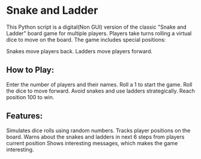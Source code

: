 Snake and Ladder
================

This Python script is a digital(Non GUI) version of the classic "Snake and Ladder" board game for multiple players. Players take turns rolling a virtual dice to move on the board. The game includes special positions:

Snakes move players back.
Ladders move players forward.

How to Play:
------------

Enter the number of players and their names.
Roll a 1 to start the game.
Roll the dice to move forward.
Avoid snakes and use ladders strategically.
Reach position 100 to win.

Features:
---------

Simulates dice rolls using random numbers.
Tracks player positions on the board.
Warns about the snakes and ladders in next 6 steps from players current position
Shows interesting messages, which makes the game interesting.
